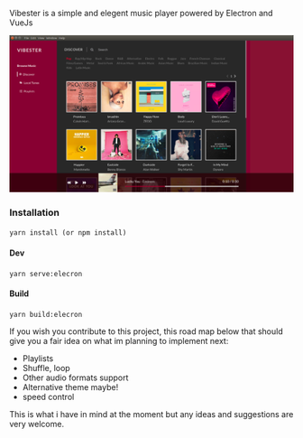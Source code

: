 Vibester is a simple and elegent music player powered by Electron and VueJs

![Screenshot](app.png)


### Installation

`yarn install (or npm install)`

#### Dev

`yarn serve:elecron`


#### Build

`yarn build:elecron`


If you wish you contribute to this project, this road map below that should give you a fair idea on what im planning to implement next:


- Playlists
- Shuffle, loop
- Other audio formats support
- Alternative theme maybe!
- speed control


This is what i have in mind at the moment but any ideas and suggestions are very welcome.

